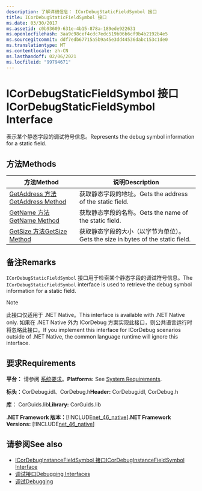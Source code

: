 ```yaml
---
description: 了解详细信息： ICorDebugStaticFieldSymbol 接口
title: ICorDebugStaticFieldSymbol 接口
ms.date: 03/30/2017
ms.assetid: c0b93609-631e-4b15-878a-189ede922631
ms.openlocfilehash: 3aa9c98cef4cdc7edc519b06b6cf9b4b2192b4e5
ms.sourcegitcommit: ddf7edb67715a5b9a45e3dd44536dabc153c1de0
ms.translationtype: MT
ms.contentlocale: zh-CN
ms.lasthandoff: 02/06/2021
ms.locfileid: "99794671"
---
```

# <a name="icordebugstaticfieldsymbol-interface"></a><span data-ttu-id="566ee-103">ICorDebugStaticFieldSymbol 接口</span><span class="sxs-lookup"><span data-stu-id="566ee-103">ICorDebugStaticFieldSymbol Interface</span></span>

<span data-ttu-id="566ee-104">表示某个静态字段的调试符号信息。</span><span class="sxs-lookup"><span data-stu-id="566ee-104">Represents the debug symbol information for a static field.</span></span>  
  
## <a name="methods"></a><span data-ttu-id="566ee-105">方法</span><span class="sxs-lookup"><span data-stu-id="566ee-105">Methods</span></span>  
  
|<span data-ttu-id="566ee-106">方法</span><span class="sxs-lookup"><span data-stu-id="566ee-106">Method</span></span>|<span data-ttu-id="566ee-107">说明</span><span class="sxs-lookup"><span data-stu-id="566ee-107">Description</span></span>|  
|------------|-----------------|  
|[<span data-ttu-id="566ee-108">GetAddress 方法</span><span class="sxs-lookup"><span data-stu-id="566ee-108">GetAddress Method</span></span>](icordebugstaticfieldsymbol-getaddress-method.md)|<span data-ttu-id="566ee-109">获取静态字段的地址。</span><span class="sxs-lookup"><span data-stu-id="566ee-109">Gets the address of the static field.</span></span>|  
|[<span data-ttu-id="566ee-110">GetName 方法</span><span class="sxs-lookup"><span data-stu-id="566ee-110">GetName Method</span></span>](icordebugstaticfieldsymbol-getname-method.md)|<span data-ttu-id="566ee-111">获取静态字段的名称。</span><span class="sxs-lookup"><span data-stu-id="566ee-111">Gets the name of the static field.</span></span>|  
|[<span data-ttu-id="566ee-112">GetSize 方法</span><span class="sxs-lookup"><span data-stu-id="566ee-112">GetSize Method</span></span>](icordebugstaticfieldsymbol-getsize-method.md)|<span data-ttu-id="566ee-113">获取静态字段的大小（以字节为单位）。</span><span class="sxs-lookup"><span data-stu-id="566ee-113">Gets the size in bytes of the static field.</span></span>|  
  
## <a name="remarks"></a><span data-ttu-id="566ee-114">备注</span><span class="sxs-lookup"><span data-stu-id="566ee-114">Remarks</span></span>  

 <span data-ttu-id="566ee-115">`ICorDebugStaticFieldSymbol` 接口用于检索某个静态字段的调试符号信息。</span><span class="sxs-lookup"><span data-stu-id="566ee-115">The `ICorDebugStaticFieldSymbol` interface is used to retrieve the debug symbol information for a static field.</span></span>  
  
> [!NOTE]
> <span data-ttu-id="566ee-116">此接口仅适用于 .NET Native。</span><span class="sxs-lookup"><span data-stu-id="566ee-116">This interface is available with .NET Native only.</span></span> <span data-ttu-id="566ee-117">如果在 .NET Native 外为 ICorDebug 方案实现此接口，则公共语言运行时将忽略此接口。</span><span class="sxs-lookup"><span data-stu-id="566ee-117">If you implement this interface for ICorDebug scenarios outside of .NET Native, the common language runtime will ignore this interface.</span></span>  
  
## <a name="requirements"></a><span data-ttu-id="566ee-118">要求</span><span class="sxs-lookup"><span data-stu-id="566ee-118">Requirements</span></span>  

 <span data-ttu-id="566ee-119">**平台：** 请参阅 [系统要求](../../get-started/system-requirements.md)。</span><span class="sxs-lookup"><span data-stu-id="566ee-119">**Platforms:** See [System Requirements](../../get-started/system-requirements.md).</span></span>  
  
 <span data-ttu-id="566ee-120">**标头**：CorDebug.idl、CorDebug.h</span><span class="sxs-lookup"><span data-stu-id="566ee-120">**Header:** CorDebug.idl, CorDebug.h</span></span>  
  
 <span data-ttu-id="566ee-121">**库：** CorGuids.lib</span><span class="sxs-lookup"><span data-stu-id="566ee-121">**Library:** CorGuids.lib</span></span>  
  
 <span data-ttu-id="566ee-122">**.NET Framework 版本：**[!INCLUDE[net_46_native](../../../../includes/net-46-native-md.md)]</span><span class="sxs-lookup"><span data-stu-id="566ee-122">**.NET Framework Versions:** [!INCLUDE[net_46_native](../../../../includes/net-46-native-md.md)]</span></span>  
  
## <a name="see-also"></a><span data-ttu-id="566ee-123">请参阅</span><span class="sxs-lookup"><span data-stu-id="566ee-123">See also</span></span>

- [<span data-ttu-id="566ee-124">ICorDebugInstanceFieldSymbol 接口</span><span class="sxs-lookup"><span data-stu-id="566ee-124">ICorDebugInstanceFieldSymbol Interface</span></span>](icordebuginstancefieldsymbol-interface.md)
- [<span data-ttu-id="566ee-125">调试接口</span><span class="sxs-lookup"><span data-stu-id="566ee-125">Debugging Interfaces</span></span>](debugging-interfaces.md)
- [<span data-ttu-id="566ee-126">调试</span><span class="sxs-lookup"><span data-stu-id="566ee-126">Debugging</span></span>](index.md)
